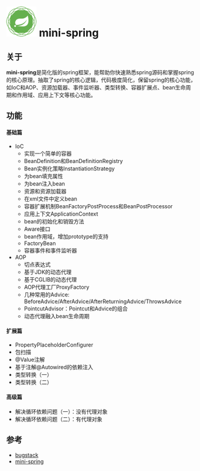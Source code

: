 # <img src="doc/spring-framework.png" width="80" height="80"> mini-spring
## 关于

**mini-spring**是简化版的spring框架，能帮助你快速熟悉spring源码和掌握spring的核心原理。抽取了spring的核心逻辑，代码极度简化，保留spring的核心功能，如IoC和AOP、资源加载器、事件监听器、类型转换、容器扩展点、bean生命周期和作用域、应用上下文等核心功能。

## 功能
#### 基础篇
* IoC
    * 实现一个简单的容器
    * BeanDefinition和BeanDefinitionRegistry
    * Bean实例化策略InstantiationStrategy
    * 为bean填充属性
    * 为bean注入bean
    * 资源和资源加载器
    * 在xml文件中定义bean
    * 容器扩展机制BeanFactoryPostProcess和BeanPostProcessor
    * 应用上下文ApplicationContext
    * bean的初始化和销毁方法
    * Aware接口
    * bean作用域，增加prototype的支持
    * FactoryBean
    * 容器事件和事件监听器
* AOP
    * 切点表达式
    * 基于JDK的动态代理
    * 基于CGLIB的动态代理
    * AOP代理工厂ProxyFactory
    * 几种常用的Advice: BeforeAdvice/AfterAdvice/AfterReturningAdvice/ThrowsAdvice
    * PointcutAdvisor：Pointcut和Advice的组合
    * 动态代理融入bean生命周期
    

#### 扩展篇
* PropertyPlaceholderConfigurer
* 包扫描
* @Value注解
* 基于注解@Autowired的依赖注入
* 类型转换（一）
* 类型转换（二）

#### 高级篇
* 解决循环依赖问题（一）：没有代理对象
* 解决循环依赖问题（二）：有代理对象

## 参考
- [bugstack](https://bugstack.cn/md/spring/develop-spring/2021-05-16-%E7%AC%AC1%E7%AB%A0%EF%BC%9A%E5%BC%80%E7%AF%87%E4%BB%8B%E7%BB%8D%EF%BC%8C%E6%89%8B%E5%86%99Spring%E8%83%BD%E7%BB%99%E4%BD%A0%E5%B8%A6%E6%9D%A5%E4%BB%80%E4%B9%88%EF%BC%9F.html)
- [mini-spring](https://github.com/DerekYRC/mini-spring)

